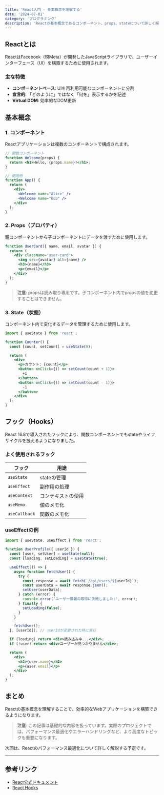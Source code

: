 ```yaml
---
title: 'React入門 - 基本概念を理解する'
date: '2024-07-01'
category: 'プログラミング'
description: 'Reactの基本概念であるコンポーネント、props、stateについて詳しく解説します。'
---
```


## Reactとは

ReactはFacebook（現Meta）が開発したJavaScriptライブラリで、ユーザーインターフェース（UI）を構築するために使用されます。

### 主な特徴

- **コンポーネントベース**: UIを再利用可能なコンポーネントに分割
- **宣言的**: 「どのように」ではなく「何を」表示するかを記述
- **Virtual DOM**: 効率的なDOM更新

## 基本概念

### 1. コンポーネント

Reactアプリケーションは複数のコンポーネントで構成されます。

```jsx
// 関数コンポーネント
function Welcome(props) {
  return <h1>Hello, {props.name}!</h1>;
}

// 使用例
function App() {
  return (
    <div>
      <Welcome name="Alice" />
      <Welcome name="Bob" />
    </div>
  );
}
```

### 2. Props（プロパティ）

親コンポーネントから子コンポーネントにデータを渡すために使用します。

```jsx
function UserCard({ name, email, avatar }) {
  return (
    <div className="user-card">
      <img src={avatar} alt={name} />
      <h3>{name}</h3>
      <p>{email}</p>
    </div>
  );
}
```

> **注意**: propsは読み取り専用です。子コンポーネント内でpropsの値を変更することはできません。

### 3. State（状態）

コンポーネント内で変化するデータを管理するために使用します。

```jsx
import { useState } from 'react';

function Counter() {
  const [count, setCount] = useState(0);

  return (
    <div>
      <p>カウント: {count}</p>
      <button onClick={() => setCount(count + 1)}>
        +1
      </button>
      <button onClick={() => setCount(count - 1)}>
        -1
      </button>
    </div>
  );
}
```

## フック（Hooks）

React 16.8で導入されたフックにより、関数コンポーネントでもstateやライフサイクルを扱えるようになりました。

### よく使用されるフック

| フック | 用途 |
|--------|------|
| `useState` | stateの管理 |
| `useEffect` | 副作用の処理 |
| `useContext` | コンテキストの使用 |
| `useMemo` | 値のメモ化 |
| `useCallback` | 関数のメモ化 |

### useEffectの例

```jsx
import { useState, useEffect } from 'react';

function UserProfile({ userId }) {
  const [user, setUser] = useState(null);
  const [loading, setLoading] = useState(true);

  useEffect(() => {
    async function fetchUser() {
      try {
        const response = await fetch(`/api/users/${userId}`);
        const userData = await response.json();
        setUser(userData);
      } catch (error) {
        console.error('ユーザー情報の取得に失敗しました:', error);
      } finally {
        setLoading(false);
      }
    }

    fetchUser();
  }, [userId]); // userIdが変更された時に実行

  if (loading) return <div>読み込み中...</div>;
  if (!user) return <div>ユーザーが見つかりません</div>;

  return (
    <div>
      <h2>{user.name}</h2>
      <p>{user.email}</p>
    </div>
  );
}
```

## まとめ

Reactの基本概念を理解することで、効率的なWebアプリケーションを構築できるようになります。

> **注意**: この記事は基礎的な内容を扱っています。実際のプロジェクトでは、パフォーマンス最適化やエラーハンドリングなど、より高度なトピックも重要になります。

次回は、Reactのパフォーマンス最適化について詳しく解説する予定です。

---

## 参考リンク

- [React公式ドキュメント](https://react.dev/)
- [React Hooks](https://react.dev/reference/react/hooks)

